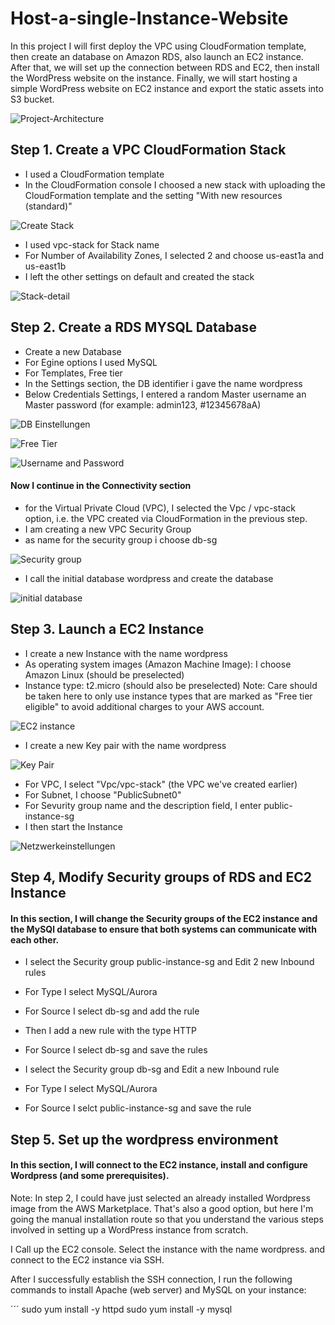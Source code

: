 # Host-a-single-Instance-Website

In this project I will first deploy the VPC using CloudFormation template, then create an database on Amazon RDS, also launch an EC2 instance. After that, we will set up the connection between RDS and EC2, then install the WordPress website on the instance. Finally, we will start hosting a simple WordPress website on EC2 instance and export the static assets into S3 bucket.



![Project-Architecture](https://user-images.githubusercontent.com/122367884/212283346-7e4536e5-a0ea-4e35-bd4b-b7e0a3226049.jpeg)

## Step 1. Create a VPC CloudFormation Stack

* I used a CloudFormation template
* In the CloudFormation console I choosed a new stack with uploading the CloudFormation template and the setting "With new resources (standard)" 

![Create Stack](https://user-images.githubusercontent.com/122367884/212288089-d29c9527-2f67-4da6-95bc-87998b2e92ab.jpg)

* I used vpc-stack for Stack name
* For Number of Availability Zones, I selected 2 and choose us-east1a and us-east1b
* I left the other settings on default and created the stack

![Stack-detail](https://user-images.githubusercontent.com/122367884/212289465-99a92050-1d26-4e19-8e7a-290e61fe65a9.jpg)

## Step 2. Create a RDS MYSQL Database

* Create a new Database
* For Egine options I used MySQL
* For Templates, Free tier
* In the Settings section, the DB identifier i gave the name wordpress
* Below Credentials Settings, I entered a random Master username an Master password (for example: admin123, #12345678aA)

![DB Einstellungen](https://user-images.githubusercontent.com/122367884/212841212-7d9a758e-fd57-4486-a65e-7ed333f097d0.jpg)

![Free Tier](https://user-images.githubusercontent.com/122367884/212841486-fd0175d8-ab2b-4d67-a0a2-2ce1f7499011.jpg)

![Username and Password](https://user-images.githubusercontent.com/122367884/212841632-7cb85c35-ad6b-49b4-8cc8-ff9a50fee9da.jpg)

#### Now I continue in the Connectivity section

* for the Virtual Private Cloud (VPC), I selected the Vpc / vpc-stack option, i.e. the VPC created via CloudFormation in the previous step.
* I am creating a new VPC Security Group
* as name for the security group i choose db-sg

![Security group](https://user-images.githubusercontent.com/122367884/212842764-10aab38c-a79c-4f77-8eb6-6057fa2db87d.jpg)

* I call the initial database wordpress and create the database

![initial database](https://user-images.githubusercontent.com/122367884/212843231-a6dc9f46-5154-4ab9-8b7c-854dad099ac8.jpg)

## Step 3. Launch a EC2 Instance

* I create a new Instance with the name wordpress
* As operating system images (Amazon Machine Image): I choose Amazon Linux (should be preselected)
* Instance type: t2.micro (should also be preselected) Note: Care should be taken here to only use instance types that are marked as "Free tier eligible"   to avoid additional charges to your AWS account.

![EC2 instance](https://user-images.githubusercontent.com/122367884/212844900-a665550f-c551-48db-9086-b02771f5a3dc.jpg)

* I create a new Key pair with the name wordpress

![Key Pair](https://user-images.githubusercontent.com/122367884/212848701-5e974f02-5ef0-49c6-bc92-50709526d58c.jpg)

* For VPC, I select "Vpc/vpc-stack" (the VPC we've created earlier)
* For Subnet, I choose "PublicSubnet0"
* For Sevurity group name and the description field, I enter public-instance-sg
* I then start the Instance

![Netzwerkeinstellungen](https://user-images.githubusercontent.com/122367884/212850354-3d7201bf-ac36-4637-b07f-c9dc845bf073.jpg)

## Step 4, Modify Security groups of RDS and EC2 Instance

#### In this section, I will change the Security groups of the EC2 instance and the MySQl database to ensure that both systems can communicate with each      other.

* I select the Security group public-instance-sg and Edit 2 new Inbound rules
* For Type I select MySQL/Aurora
* For Source I select db-sg and add the rule
* Then I add a new rule with the type HTTP 
* For Source I select db-sg and save the rules

* I select the Security group db-sg and Edit a new Inbound rule
* For Type I select MySQL/Aurora
* For Source I selct public-instance-sg and save the rule

## Step 5. Set up the wordpress environment

#### In this section, I will connect to the EC2 instance, install and configure Wordpress (and some prerequisites).

Note: In step 2, I could have just selected an already installed Wordpress image from the AWS Marketplace. That's also a good option, but here I'm going the manual installation route so that you understand the various steps involved in setting up a WordPress instance from scratch.

I Call up the EC2 console.
Select the instance with the name wordpress.
and connect to the EC2 instance via SSH.

After I successfully establish the SSH connection, I run the following commands to install Apache (web server) and MySQL on your instance:

´´´
sudo yum install -y httpd
sudo yum install -y mysql



